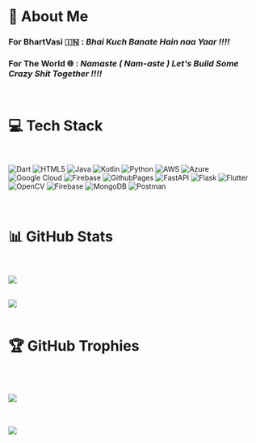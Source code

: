 # 💫 About Me


### **For BhartVasi 🇮🇳** :   ***Bhai Kuch Banate Hain naa Yaar !!!!***
### **For The World 🌐** :   ***Namaste ( Nam-aste ) Let's Build Some Crazy Shit Together !!!!***

<br>
<!--
## 🌐 Socials
[![LinkedIn](https://img.shields.io/badge/LinkedIn-%230077B5.svg?logo=linkedin&logoColor=white)](https://linkedin.com/in/saksham-rawat-dev) 
-->

# 💻 Tech Stack
<br>

![Dart](https://img.shields.io/badge/dart-%230175C2.svg?style=flat&logo=dart&logoColor=white) ![HTML5](https://img.shields.io/badge/html5-%23E34F26.svg?style=flat&logo=html5&logoColor=white) ![Java](https://img.shields.io/badge/java-%23ED8B00.svg?style=flat&logo=openjdk&logoColor=white) ![Kotlin](https://img.shields.io/badge/kotlin-%237F52FF.svg?style=flat&logo=kotlin&logoColor=white) ![Python](https://img.shields.io/badge/python-3670A0?style=flat&logo=python&logoColor=ffdd54) ![AWS](https://img.shields.io/badge/AWS-%23FF9900.svg?style=flat&logo=amazon-aws&logoColor=white) ![Azure](https://img.shields.io/badge/azure-%230072C6.svg?style=flat&logo=microsoftazure&logoColor=white) ![Google Cloud](https://img.shields.io/badge/GoogleCloud-%234285F4.svg?style=flat&logo=google-cloud&logoColor=white) ![Firebase](https://img.shields.io/badge/firebase-%23039BE5.svg?style=flat&logo=firebase) ![GithubPages](https://img.shields.io/badge/github%20pages-121013?style=flat&logo=github&logoColor=white) ![FastAPI](https://img.shields.io/badge/FastAPI-005571?style=flat&logo=fastapi) ![Flask](https://img.shields.io/badge/flask-%23000.svg?style=flat&logo=flask&logoColor=white) ![Flutter](https://img.shields.io/badge/Flutter-%2302569B.svg?style=flat&logo=Flutter&logoColor=white) ![OpenCV](https://img.shields.io/badge/opencv-%23white.svg?style=flat&logo=opencv&logoColor=white) ![Firebase](https://img.shields.io/badge/Firebase-039BE5?style=flat&logo=Firebase&logoColor=white) ![MongoDB](https://img.shields.io/badge/MongoDB-%234ea94b.svg?style=flat&logo=mongodb&logoColor=white) ![Postman](https://img.shields.io/badge/Postman-FF6C37?style=flat&logo=postman&logoColor=white)

<br>

# 📊 GitHub Stats
<br>

![](https://github-readme-stats.vercel.app/api/top-langs/?username=tratum&theme=dark&hide_border=false&include_all_commits=false&count_private=false&layout=compact)
<br>
<br>
<!--
![](https://github-readme-stats.vercel.app/api?username=tratum&theme=dark&hide_border=false&include_all_commits=false&count_private=false)
<br>
<br>
-->
![](https://github-readme-streak-stats.herokuapp.com/?user=tratum&theme=dark&hide_border=false)
<br>
<br>

# 🏆 GitHub Trophies
<br>
<br>

![](https://github-profile-trophy.vercel.app/?username=tratum&theme=radical&no-frame=false&no-bg=true&margin-w=4)
<br>
<br>
<br>

[![](https://visitcount.itsvg.in/api?id=tratum&icon=6&color=5)](https://visitcount.itsvg.in)
